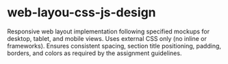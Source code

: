 # web-layou-css-js-design
Responsive web layout implementation following specified mockups for desktop, tablet, and mobile views. Uses external CSS only (no inline or frameworks). Ensures consistent spacing, section title positioning, padding, borders, and colors as required by the assignment guidelines.
